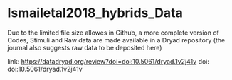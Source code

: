# Ismailetal2018_hybrids_Data

Due to the limited file size allowes in Github, a more complete version of Codes, Stimuli and Raw data are made available
in a Dryad repository (the journal also suggests raw data to be deposited here)

link: https://datadryad.org/review?doi=doi:10.5061/dryad.1v2j41v
doi: doi:10.5061/dryad.1v2j41v
